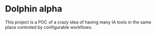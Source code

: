 # Dolphin alpha

This project is a POC of a crazy idea of having many IA tools in the same place controled by
configurable workflows.
